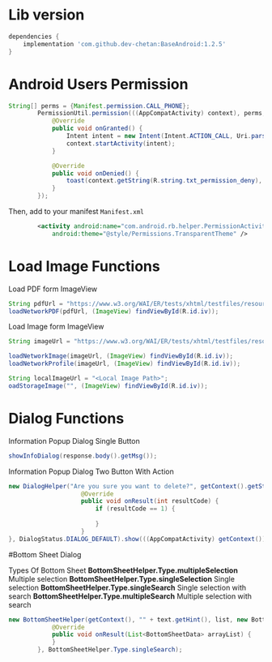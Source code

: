 # Lib version
```gradle
dependencies {
    implementation 'com.github.dev-chetan:BaseAndroid:1.2.5'
}
```

# Android Users Permission
```java
String[] perms = {Manifest.permission.CALL_PHONE};
        PermissionUtil.permission(((AppCompatActivity) context), perms, new PermissionHandler() {
            @Override
            public void onGranted() {
                Intent intent = new Intent(Intent.ACTION_CALL, Uri.parse("tel:" + number));
                context.startActivity(intent);
            }

            @Override
            public void onDenied() {
                toast(context.getString(R.string.txt_permission_deny), context);
            }
        });
```   
Then, add to your manifest `Manifest.xml`
```xml
        <activity android:name="com.android.rb.helper.PermissionActivity"
            android:theme="@style/Permissions.TransparentTheme" />
```
                        
# Load Image Functions

Load PDF form ImageView
```java
String pdfUrl = "https://www.w3.org/WAI/ER/tests/xhtml/testfiles/resources/pdf/dummy.pdf";
loadNetworkPDF(pdfUrl, (ImageView) findViewById(R.id.iv));
```

Load Image form ImageView
```java
String imageUrl = "https://www.w3.org/WAI/ER/tests/xhtml/testfiles/resources/pdf/dummy.png";

loadNetworkImage(imageUrl, (ImageView) findViewById(R.id.iv));
loadNetworkProfile(imageUrl, (ImageView) findViewById(R.id.iv));

String localImageUrl = "<Local Image Path>";
oadStorageImage("", (ImageView) findViewById(R.id.iv));
```

# Dialog Functions

Information Popup Dialog Single Button
```java
showInfoDialog(response.body().getMsg());
```

Information Popup Dialog Two Button With Action
```java
new DialogHelper("Are you sure you want to delete?", getContext().getString(R.string.txt_cancel), getContext().getString(R.string.txt_delete), new DialogHelper.DialogCallBack() {
                    @Override
                    public void onResult(int resultCode) {
                        if (resultCode == 1) {
                            
                        }
                    }
}, DialogStatus.DIALOG_DEFAULT).show(((AppCompatActivity) getContext()).getSupportFragmentManager(), "");
```

#Bottom Sheet Dialog

Types Of Bottom Sheet
**BottomSheetHelper.Type.multipleSelection** Multiple selection
**BottomSheetHelper.Type.singleSelection** Single selection
**BottomSheetHelper.Type.singleSearch** Single selection with search
**BottomSheetHelper.Type.multipleSearch** Multiple selection with search

```java
new BottomSheetHelper(getContext(), "" + text.getHint(), list, new BottomSheetHelper.OnBottomSheetResult() {
            @Override
            public void onResult(List<BottomSheetData> arrayList) {
            }
        }, BottomSheetHelper.Type.singleSearch);
```
